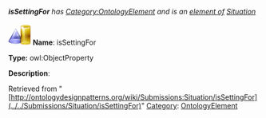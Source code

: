 ___isSettingFor__ has [Category:OntologyElement](../../Category/OntologyElement "Category:OntologyElement") and is an [element of](../../Property/ElementOf "Property:ElementOf") [Situation](../../Submissions/Situation "Submissions:Situation")_


  




[![ObjectProperty](../../images/thumb/c/c3/ObjectProperty.gif/45px-ObjectProperty.gif)](../../Image/ObjectProperty.gif "ObjectProperty")
__Name__: isSettingFor 


__Type:__ owl:ObjectProperty 


__Description__: 





Retrieved from "[http://ontologydesignpatterns.org/wiki/Submissions:Situation/isSettingFor](../../Submissions/Situation/isSettingFor)"
 [Category](http://ontologydesignpatterns.org/wiki/Special:Categories "Special:Categories"): [OntologyElement](../../Category/OntologyElement "Category:OntologyElement")